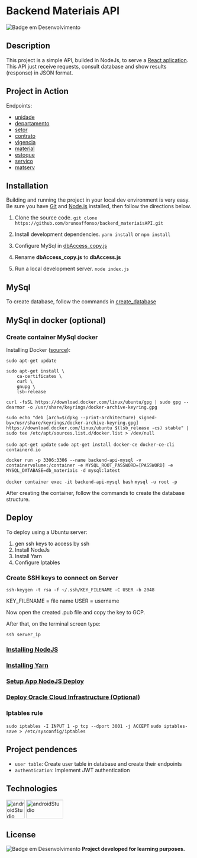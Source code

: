 
# Backend Materiais API
![Badge em Desenvolvimento](https://img.shields.io/badge/Status-Development-yellow)

## Description
This project is a simple API, builded in NodeJs, to serve a [React  aplication](https://github.com/brunoaffonso/dashboardDae_materialUI). This API just receive requests, consult database and show results (response) in JSON format.

## Project in Action
Endpoints:
* [unidade](http://brunoaffonso.com/backendapi/unidade)
* [departamento](http://brunoaffonso.com/backendapi/departamento)
* [setor](http://brunoaffonso.com/backendapi/setor)
* [contrato](http://brunoaffonso.com/backendapi/contrato)
* [vigencia](http://brunoaffonso.com/backendapi/vigencia)
* [material](http://brunoaffonso.com/backendapi/material)
* [estoque](http://brunoaffonso.com/backendapi/estoque)
* [servico](http://brunoaffonso.com/backendapi/servico)
* [matserv](http://brunoaffonso.com/backendapi/matserv)

## Installation
Building and running the project in your local dev environment is very easy. Be sure you have [Git](https://git-scm.com/downloads) and [Node.js](https://nodejs.org/) installed, then follow the directions below.

1. Clone the source code.
	`git clone https://github.com/brunoaffonso/backend_materiaisAPI.git`
	
2. Install development dependencies.
	`yarn install` or `npm install`
	
3. Configure MySql in [dbAccess_copy.js](https://github.com/brunoaffonso/backend_materiaisAPI/blob/master/dbAccess_copy.js)

4. Rename **dbAccess_copy.js** to **dbAccess.js**

5. Run a local development server.
	`node index.js`

## MySql
To create database, follow the commands in [create_database](https://github.com/brunoaffonso/backend_materiaisAPI/blob/master/create_database "create_database")

## MySql in docker (optional)
### Create container MySql docker 

Installing Docker ([source](https://docs.docker.com/engine/install/ubuntu/)):

`sudo apt-get update`
```
sudo apt-get install \
    ca-certificates \
    curl \
    gnupg \
    lsb-release
```
```
curl -fsSL https://download.docker.com/linux/ubuntu/gpg | sudo gpg --dearmor -o /usr/share/keyrings/docker-archive-keyring.gpg
```
```
sudo echo "deb [arch=$(dpkg --print-architecture) signed-by=/usr/share/keyrings/docker-archive-keyring.gpg] https://download.docker.com/linux/ubuntu $(lsb_release -cs) stable" | sudo tee /etc/apt/sources.list.d/docker.list > /dev/null
```
`sudo apt-get update`
`sudo apt-get install docker-ce docker-ce-cli containerd.io`
```
docker run -p 3306:3306 --name backend-api-mysql -v containervolume:/container -e MYSQL_ROOT_PASSWORD=[PASSWORD] -e MYSQL_DATABASE=db_materiais -d mysql:latest
```
`docker container exec -it backend-api-mysql bash`
`mysql -u root -p`

After creating the container, follow the commands to create the database structure.

## Deploy
To deploy using a Ubuntu server:
1. gen ssh keys to access by ssh
2. Install NodeJs
3. Install Yarn
4. Configure Iptables

### Create SSH keys to connect on Server
```
ssh-keygen -t rsa -f ~/.ssh/KEY_FILENAME -C USER -b 2048
```
KEY_FILENAME = file name
USER = username

Now open the created .pub file and copy the key to GCP.

After that, on the terminal screen type:
```
ssh server_ip
```

### [Installing NodeJS](https://www.digitalocean.com/community/tutorials/how-to-install-node-js-on-ubuntu-20-04-pt)


###  [Installing Yarn](https://linuxhint.com/install_yarn_ubuntu/)

###  [Setup App NodeJS Deploy](https://www.digitalocean.com/community/tutorials/how-to-set-up-a-node-js-application-for-production-on-ubuntu-18-04-pt)

###  [Deploy Oracle Cloud Infrastructure (Optional)](https://docs.oracle.com/en-us/iaas/developer-tutorials/tutorials/node-on-ol/01oci-ol-node-summary.htm)

### Iptables rule
`sudo iptables -I INPUT 1 -p tcp --dport 3001 -j ACCEPT`
`sudo iptables-save > /etc/sysconfig/iptables`

## Project pendences
- `user table`: Create user table in database and create their endpoints
- `authentication`: Implement JWT authentication

## Technologies
<div>
<a href="https://reactjs.org/" target="_blank"> <img src="https://upload.wikimedia.org/wikipedia/commons/d/d9/Node.js_logo.svg" alt="androidStudio" width="50" height="50"/></a>
<a href="https://reactjs.org/" target="_blank"> <img src="https://www.vectorlogo.zone/logos/expressjs/expressjs-ar21.svg" alt="androidStudio" width="100" height="50"/></a>
</div>

## License
![Badge em Desenvolvimento](https://img.shields.io/badge/Licence-MIT-green)
**Project developed for learning purposes.**
